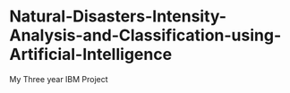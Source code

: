 # Natural-Disasters-Intensity-Analysis-and-Classification-using-Artificial-Intelligence
My Three year IBM Project 
